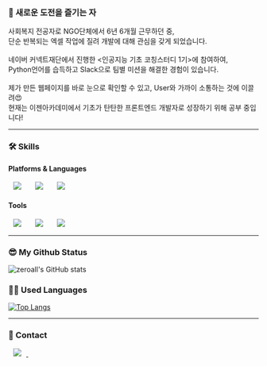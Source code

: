### 🤗 새로운 도전을 즐기는 자


<div>사회복지 전공자로 NGO단체에서 6년 6개월 근무하던 중, <br>단순 반복되는 엑셀 작업에 질려 개발에 대해 관심을 갖게 되었습니다.</div>&nbsp;

<div>네이버 커넥트재단에서 진행한 <인공지능 기초 코칭스터디 1기>에 참여하여,<br>Python언어를 습득하고 Slack으로 팀별 미션을 해결한 경험이 있습니다.</div>&nbsp;

<div>제가 만든 웹페이지를 바로 눈으로 확인할 수 있고, User와 가까이 소통하는 것에 이끌려😍<br>현재는 이젠아카데미에서 기초가 탄탄한 프론트엔드 개발자로 성장하기 위해 공부 중입니다!
</div>

*****

### 🛠 Skills
#### Platforms & Languages
<div>
<img src="https://img.shields.io/badge/HTML5-E34F26?style=flat-square&logo=HTML5&logoColor=white" style="height : auto; margin-left : 10px; margin-right : 10px;"/></a>&nbsp;
<img src="https://img.shields.io/badge/CSS3-1572B6?style=flat-square&logo=CSS3&logoColor=white" style="height : auto; margin-left : 10px; margin-right : 10px;"/></a>&nbsp;
<img src="https://img.shields.io/badge/JavaScript-F7DF1E?style=flat-square&logo=JavaScript&logoColor=white" style="height : auto; margin-left : 10px; margin-right : 10px;"/></a>&nbsp;
</div>

#### Tools

<img src="https://img.shields.io/badge/Git-F05032?style=flat-square&logo=Git&logoColor=white" style="height : auto; margin-left : 10px; margin-right : 10px;"/></a>&nbsp;
<img src="https://img.shields.io/badge/Jupyter-F37626?style=flat-square&logo=Jupyter&logoColor=white" style="height : auto; margin-left : 10px; margin-right : 10px;"/></a>&nbsp;
<img src="https://img.shields.io/badge/Slack-4A154B?style=flat-square&logo=Slack&logoColor=white" style="height : auto; margin-left : 10px; margin-right : 10px;"/></a>&nbsp;
</div>


*****

### 😎 My Github Status

![zeroall's GitHub stats](https://github-readme-stats.vercel.app/api?username=zeroall-h&show_icons=true&theme=radical)

### 🏃‍♀️ Used Languages

[![Top Langs](https://github-readme-stats.vercel.app/api/top-langs/?username=zeroall-h&layout=compact)](https://github.com/zeroall-h/github-readme-stats)
*****
### 👀 Contact

<a href="https://heodayeong@gmail.com">
    <img src="http://img.shields.io/badge/Gmail-EA4335?style=flat&logo=Gmail&logoColor=white&link=https://heodayeong@gmail.com"
        style="height : auto; margin-left : 10px; margin-right : 10px;"/>
</a>&nbsp;


